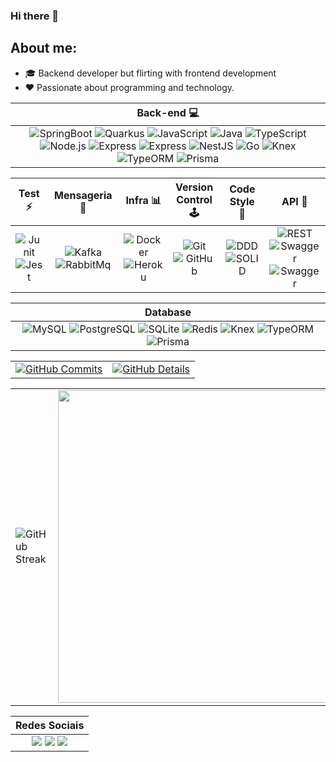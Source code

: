 
### Hi there 👋

## About me:
- 🎓 Backend developer but flirting with frontend development
- ❤️ Passionate about programming and technology.

| Back-end 💻 |
|:-----------:|
| ![SpringBoot](https://img.shields.io/badge/-SpringBoot-006600?&logoColor=fff&logo=spring) ![Quarkus](https://img.shields.io/badge/-Quarkus-010445?&logoColor=fff&logo=quarkus) ![JavaScript](https://img.shields.io/badge/-JavaScript-fff700?&logoColor=black&logo=javascript) ![Java](https://img.shields.io/badge/-WebSocket-30363d?&logoColor=fff002&logo=socket.io) ![TypeScript](https://img.shields.io/badge/-TypeScript-007ACC?&logoColor=fff&logo=typescript) ![Node.js](https://img.shields.io/badge/-Node.js-006600?&logoColor=fff&logo=node.js) <img src="https://img.shields.io/badge/Express-000000?logo=express&logoColor=white" alt="Express"/> <img src="https://img.shields.io/badge/Fastify-white?logo=fastify&logoColor=black" alt="Express"/> <img src="https://img.shields.io/badge/NestJS-E0234E?logo=nestjs&logoColor=white" alt="NestJS"/> <img src="https://img.shields.io/badge/Go-007d9c?logo=go&logoColor=white" alt="Go"/> <img src="https://img.shields.io/badge/Knex-D26B38?logoColor=white" alt="Knex"/> <img src="https://img.shields.io/badge/TypeORM-E83524?logoColor=white" alt="TypeORM"/> <img src="https://img.shields.io/badge/Prisma-2D3748?logo=prisma&logoColor=white" alt="Prisma"/> |

| Test ⚡ | Mensageria 📨 | Infra 📊 | Version Control 🕹 | Code Style 🎨| API 🚀|
|:-------:|:-------------:|:--------:|:---------------:|:----------:|:---:|
| ![Junit](https://img.shields.io/badge/-Junit-ff0000?&logoColor=fff&logo=junit5) ![Jest](https://img.shields.io/badge/-Jest-006600?&logoColor=fff&logo=jest) | ![Kafka](https://img.shields.io/badge/-Kafka-ff0000?&logoColor=fff&logo=apachekafka) ![RabbitMq](https://img.shields.io/badge/-RabbitMQ-orange?&logoColor=fff&logo=rabbitmq) | <img src="https://img.shields.io/badge/Docker-2496ED?logo=docker&logoColor=white" alt="Docker"/> <img src="https://img.shields.io/badge/Heroku-430098?logo=heroku&logoColor=white" alt="Heroku"/> | <img src="https://img.shields.io/badge/Git-F05032?logo=git&logoColor=white" alt="Git"/> <img src="https://img.shields.io/badge/GitHub-181717?logo=github&logoColor=white" alt="GitHub"/> | <img src="https://img.shields.io/badge/DDD-FC6D26?logoColor=white" alt="DDD"/> <img src="https://img.shields.io/badge/SOLID-FF9A00?logoColor=white" alt="SOLID"/> | <img src="https://img.shields.io/badge/REST-E6484F?logoColor=white" alt="REST"/> <img src="https://img.shields.io/badge/Swagger-85EA2D?logo=swagger&logoColor=white" alt="Swagger"/> <img src="https://img.shields.io/badge/GoogleAPI-white?logo=google" alt="Swagger"/>|

| Database |
|:--------:|
| <img src="https://img.shields.io/badge/MySQL-4479A1?logo=mysql&logoColor=white" alt="MySQL"/> <img src="https://img.shields.io/badge/PostgreSQL-4169E1?logo=postgresql&logoColor=white" alt="PostgreSQL"/> <img src="https://img.shields.io/badge/SQLite-003B57?logo=sqlite&logoColor=white" alt="SQLite"/> <img src="https://img.shields.io/badge/Redis-DC382D?logo=redis&logoColor=white" alt="Redis"/> <img src="https://img.shields.io/badge/Knex-D26B38?logoColor=white" alt="Knex"/> <img src="https://img.shields.io/badge/TypeORM-E83524?logoColor=white" alt="TypeORM"/> <img src="https://img.shields.io/badge/Prisma-2D3748?logo=prisma&logoColor=white" alt="Prisma"/> | 


<div align="center">
  <table>
    <tr>
      <td><a href="https://github.com/vn7n24fzkq/github-profile-summary-cards">
          <img src="http://github-profile-summary-cards.vercel.app/api/cards/productive-time?username=Marcoant007&theme=radical&utcOffset=-3" alt="GitHub Commits" />
        </a></td>
      <td><a href="https://github.com/vn7n24fzkq/github-profile-summary-cards">
          <img src="http://github-profile-summary-cards.vercel.app/api/cards/profile-details?username=Marcoant007&theme=radical" alt="GitHub Details" />
        </a></td>
    </tr>
  </table>
</div>

<div align="center">
  <table>
    <tr>
      <td><img  src="https://github-readme-streak-stats.herokuapp.com?user=Marcoant007&theme=radical&date_format=j%20M%5B%20Y%5D" alt="GitHub Streak" /></td>
      <td> <img style="width:500px"  src="https://github-readme-stats-git-main-rafaelalexandrino.vercel.app/api/top-langs/?username=Marcoant007&show_icons=true&theme=radical&layout=compact" /></td>
    </tr>
  </table>
</div>


| Redes Sociais |
|:--------:|
|<a href="https://www.linkedin.com/in/marco-antonnio-araujo/"><img src="https://img.shields.io/badge/linkedin-0077B5.svg?&logo=linkedin&logoColor=white"></a> <a href="https://instagram.com/mrcx07"><img src="https://img.shields.io/badge/instagram-E4405F.svg?&logo=instagram&logoColor=white"></a>  <a href="https://medium.com/@marcoantnovo"><img src="https://img.shields.io/badge/medium-black.svg?&logo=medium&logoColor=white"></a>|   


